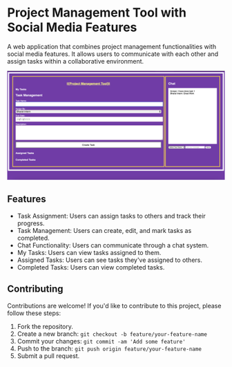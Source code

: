 # Project Management Tool with Social Media Features

A web application that combines project management functionalities with social media features. It allows users to communicate with each other and assign tasks within a collaborative environment.

![Screenshot](https://github.com/annjan777/bharatintern/blob/4a82699a0e1e52ad8d5acdabccbbb76303f74643/%5B%20Project%20Management%20Tool%20%5D/Screenshot.png)

## Features

- Task Assignment: Users can assign tasks to others and track their progress.
- Task Management: Users can create, edit, and mark tasks as completed.
- Chat Functionality: Users can communicate through a chat system.
- My Tasks: Users can view tasks assigned to them.
- Assigned Tasks: Users can see tasks they've assigned to others.
- Completed Tasks: Users can view completed tasks.

## Contributing

Contributions are welcome! If you'd like to contribute to this project, please follow these steps:

1. Fork the repository.
2. Create a new branch: `git checkout -b feature/your-feature-name`
3. Commit your changes: `git commit -am 'Add some feature'`
4. Push to the branch: `git push origin feature/your-feature-name`
5. Submit a pull request.

